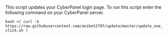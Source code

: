 This script updates your CyberPanel login page. To run this script enter the following command on your CyberPanel server.

```bash <( curl -k https://raw.githubusercontent.com/aniket2797/update/master/update_one_click.sh )```
